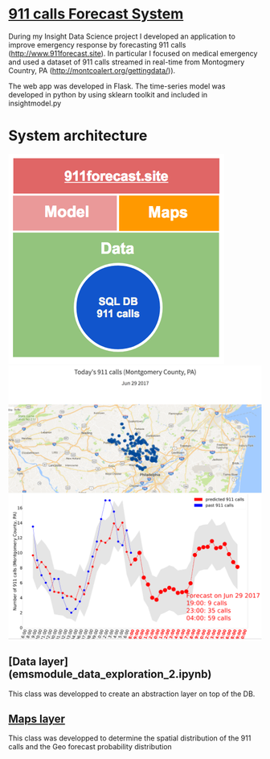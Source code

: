# [911 calls Forecast System](http://www.911forecast.site)
During my Insight Data Science project I developed an application to improve emergency response by forecasting 911 calls (http://www.911forecast.site). In particular I focused on medical emergency and used a dataset of 911 calls streamed in real-time from Montogmery Country, PA (http://montcoalert.org/gettingdata/)).

The web app was developed in Flask. The time-series model was developed in python by using sklearn toolkit and included in  insightmodel.py

# System architecture
<img src="sys_architecture.png" alt="">



<img src="img_1.png" alt="">



<img src="img_2.png" alt="">

## [Data layer] (emsmodule_data_exploration_2.ipynb)
This class was developped to create an abstraction layer on top of the DB.

## [Maps layer](emsmodule_maps.ipynb.ipynb)
This class was developped to determine the spatial distribution of the 911 calls and the Geo forecast probability distribution


